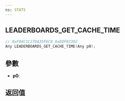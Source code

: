 ```yaml
---
ns: STATS
---
```

## LEADERBOARDS_GET_CACHE_TIME

```c
// 0xF04C1C27DA35F6C8 0xEDF02302
Any LEADERBOARDS_GET_CACHE_TIME(Any p0);
```


## 參數
* **p0**: 

## 返回值
